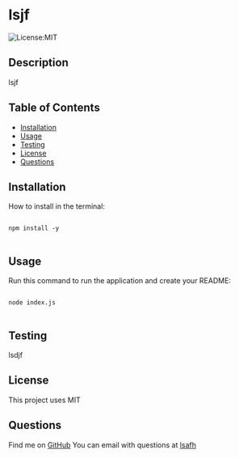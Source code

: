 
# lsjf

![License:MIT](https://img.shields.io/badge/license-MIT-blue)

## Description

 lsjf

 ## Table of Contents
 
 - [Installation](#installation)
 - [Usage](#usage)
 - [Testing](#test)
 - [License](#license)
 - [Questions](#questions)


## Installation 

How to install in the terminal:

<pre>
<code>
npm install -y
</code>
</pre>

## Usage

Run this command to run the application and create your README:
<pre>
<code>
node index.js
</code>
</pre>

## Testing 

lsdjf

## License

This project uses MIT
            
## Questions
Find me on [GitHub](https://github.com/lshf)
You can email with questions at [lsafh](mailto:lsafh) 